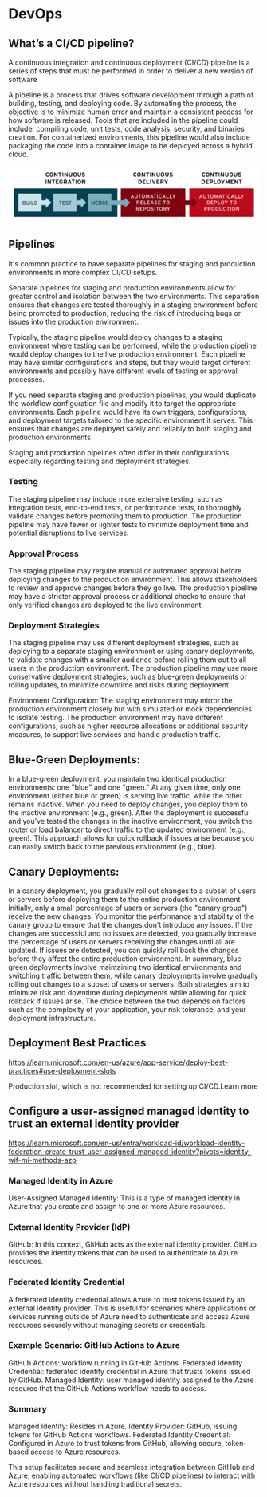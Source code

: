 # DevOps

## What’s a CI/CD pipeline?

A continuous integration and continuous deployment (CI/CD) pipeline is a series of steps that must be performed in order to deliver a new version of software

A pipeline is a process that drives software development through a path of building, testing, and deploying code.
By automating the process, the objective is to minimize human error and maintain a consistent process for how software is released.
Tools that are included in the pipeline could include: compiling code, unit tests, code analysis, security, and binaries creation. For containerized environments, this pipeline would also include packaging the code into a container image to be deployed across a hybrid cloud.

![alt text](pipeline.png)

## Pipelines

It's common practice to have separate pipelines for staging and production environments in more complex CI/CD setups.

Separate pipelines for staging and production environments allow for greater control and isolation between the two environments. This separation ensures that changes are tested thoroughly in a staging environment before being promoted to production, reducing the risk of introducing bugs or issues into the production environment.

Typically, the staging pipeline would deploy changes to a staging environment where testing can be performed, while the production pipeline would deploy changes to the live production environment. Each pipeline may have similar configurations and steps, but they would target different environments and possibly have different levels of testing or approval processes.

If you need separate staging and production pipelines, you would duplicate the workflow configuration file and modify it to target the appropriate environments. Each pipeline would have its own triggers, configurations, and deployment targets tailored to the specific environment it serves. This ensures that changes are deployed safely and reliably to both staging and production environments.

Staging and production pipelines often differ in their configurations, especially regarding testing and deployment strategies.

### Testing
The staging pipeline may include more extensive testing, such as integration tests, end-to-end tests, or performance tests, to thoroughly validate changes before promoting them to production. The production pipeline may have fewer or lighter tests to minimize deployment time and potential disruptions to live services.

### Approval Process
The staging pipeline may require manual or automated approval before deploying changes to the production environment. This allows stakeholders to review and approve changes before they go live. The production pipeline may have a stricter approval process or additional checks to ensure that only verified changes are deployed to the live environment.

### Deployment Strategies
The staging pipeline may use different deployment strategies, such as deploying to a separate staging environment or using canary deployments, to validate changes with a smaller audience before rolling them out to all users in the production environment. The production pipeline may use more conservative deployment strategies, such as blue-green deployments or rolling updates, to minimize downtime and risks during deployment.

Environment Configuration: The staging environment may mirror the production environment closely but with simulated or mock dependencies to isolate testing. The production environment may have different configurations, such as higher resource allocations or additional security measures, to support live services and handle production traffic.


## Blue-Green Deployments:

In a blue-green deployment, you maintain two identical production environments: one "blue" and one "green."
At any given time, only one environment (either blue or green) is serving live traffic, while the other remains inactive.
When you need to deploy changes, you deploy them to the inactive environment (e.g., green).
After the deployment is successful and you've tested the changes in the inactive environment, you switch the router or load balancer to direct traffic to the updated environment (e.g., green).
This approach allows for quick rollback if issues arise because you can easily switch back to the previous environment (e.g., blue).

## Canary Deployments:

In a canary deployment, you gradually roll out changes to a subset of users or servers before deploying them to the entire production environment.
Initially, only a small percentage of users or servers (the "canary group") receive the new changes.
You monitor the performance and stability of the canary group to ensure that the changes don't introduce any issues.
If the changes are successful and no issues are detected, you gradually increase the percentage of users or servers receiving the changes until all are updated.
If issues are detected, you can quickly roll back the changes before they affect the entire production environment.
In summary, blue-green deployments involve maintaining two identical environments and switching traffic between them, while canary deployments involve gradually rolling out changes to a subset of users or servers. Both strategies aim to minimize risk and downtime during deployments while allowing for quick rollback if issues arise. The choice between the two depends on factors such as the complexity of your application, your risk tolerance, and your deployment infrastructure.

## Deployment Best Practices

https://learn.microsoft.com/en-us/azure/app-service/deploy-best-practices#use-deployment-slots

Production slot, which is not recommended for setting up CI/CD.Learn more



## Configure a user-assigned managed identity to trust an external identity provider

https://learn.microsoft.com/en-us/entra/workload-id/workload-identity-federation-create-trust-user-assigned-managed-identity?pivots=identity-wif-mi-methods-azp

### Managed Identity in Azure
User-Assigned Managed Identity: This is a type of managed identity in Azure that you create and assign to one or more Azure resources.

### External Identity Provider (IdP)
GitHub: In this context, GitHub acts as the external identity provider. GitHub provides the identity tokens that can be used to authenticate to Azure resources.

### Federated Identity Credential
A federated identity credential allows Azure to trust tokens issued by an external identity provider. This is useful for scenarios where applications or services running outside of Azure need to authenticate and access Azure resources securely without managing secrets or credentials.


### Example Scenario: GitHub Actions to Azure
GitHub Actions: workflow running in GitHub Actions.
Federated Identity Credential: federated identity credential in Azure that trusts tokens issued by GitHub.
Managed Identity: user managed identity assigned to the Azure resource that the GitHub Actions workflow needs to access.

### Summary
Managed Identity: Resides in Azure.
Identity Provider: GitHub, issuing tokens for GitHub Actions workflows.
Federated Identity Credential: Configured in Azure to trust tokens from GitHub, allowing secure, token-based access to Azure resources.

This setup facilitates secure and seamless integration between GitHub and Azure, enabling automated workflows (like CI/CD pipelines) to interact with Azure resources without handling traditional secrets.